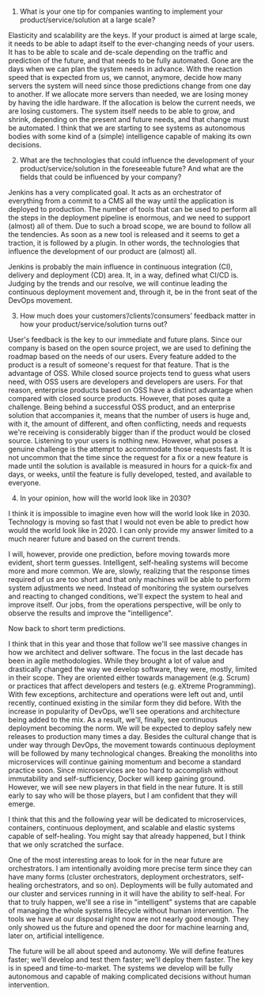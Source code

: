 1. What is your one tip for companies wanting to implement your product/service/solution at a large scale?

Elasticity and scalability are the keys. If your product is aimed at large scale, it needs to be able to adapt itself to the ever-changing needs of your users. It has to be able to scale and de-scale depending on the traffic and prediction of the future, and that needs to be fully automated. Gone are the days when we can plan the system needs in advance. With the reaction speed that is expected from us, we cannot, anymore, decide how many servers the system will need since those predictions change from one day to another. If we allocate more servers than needed, we are losing money by having the idle hardware. If the allocation is below the current needs, we are losing customers. The system itself needs to be able to grow, and shrink, depending on the present and future needs, and that change must be automated. I think that we are starting to see systems as autonomous bodies with some kind of a (simple) intelligence capable of making its own decisions.

2. What are the technologies that could influence the development of your product/service/solution in the foreseeable future? And what are the fields that could be influenced by your company?

Jenkins has a very complicated goal. It acts as an orchestrator of everything from a commit to a CMS all the way until the application is deployed to production. The number of tools that can be used to perform all the steps in the deployment pipeline is enormous, and we need to support (almost) all of them. Due to such a broad scope, we are bound to follow all the tendencies. As soon as a new tool is released and it seems to get a traction, it is followed by a plugin. In other words, the technologies that influence the development of our product are (almost) all.

Jenkins is probably the main influence in continuous integration (CI), delivery and deployment (CD) area. It, in a way, defined what CI/CD is. Judging by the trends and our resolve, we will continue leading the continuous deployment movement and, through it, be in the front seat of the DevOps movement.

3. How much does your customers’/clients’/consumers’ feedback matter in how your product/service/solution turns out?

User's feedback is the key to our immediate and future plans. Since our company is based on the open source project, we are used to defining the roadmap based on the needs of our users. Every feature added to the product is a result of someone's request for that feature. That is the advantage of OSS. While closed source projects tend to guess what users need, with OSS users are developers and developers are users. For that reason, enterprise products based on OSS have a distinct advantage when compared with closed source products. However, that poses quite a challenge. Being behind a successful OSS product, and an enterprise solution that accompanies it, means that the number of users is huge and, with it, the amount of different, and often conflicting, needs and requests we're receiving is considerably bigger than if the product would be closed source. Listening to your users is nothing new. However, what poses a genuine challenge is the attempt to accommodate those requests fast. It is not uncommon that the time since the request for a fix or a new feature is made until the solution is available is measured in hours for a quick-fix and days, or weeks, until the feature is fully developed, tested, and available to everyone.

4. In your opinion, how will the world look like in 2030?

I think it is impossible to imagine even how will the world look like in 2030. Technology is moving so fast that I would not even be able to predict how would the world look like in 2020. I can only provide my answer limited to a much nearer future and based on the current trends.

I will, however, provide one prediction, before moving towards more evident, short term guesses. Intelligent, self-healing systems will become more and more common. We are, slowly, realizing that the response times required of us are too short and that only machines will be able to perform system adjustments we need. Instead of monitoring the system ourselves and reacting to changed conditions, we'll expect the system to heal and improve itself. Our jobs, from the operations perspective, will be only to observe the results and improve the "intelligence".

Now back to short term predictions.

I think that in this year and those that follow we'll see massive changes in how we architect and deliver software. The focus in the last decade has been in agile methodologies. While they brought a lot of value and drastically changed the way we develop software, they were, mostly, limited in their scope. They are oriented either towards management (e.g. Scrum) or practices that affect developers and testers (e.g. eXtreme Programming). With few exceptions, architecture and operations were left out and, until recently, continued existing in the similar form they did before. With the increase in popularity of DevOps, we'll see operations and architecture being added to the mix. As a result, we'll, finally, see continuous deployment becoming the norm. We will be expected to deploy safely new releases to production many times a day. Besides the cultural change that is under way through DevOps, the movement towards continuous deployment will be followed by many technological changes. Breaking the monoliths into microservices will continue gaining momentum and become a standard practice soon. Since microservices are too hard to accomplish without immutability and self-sufficiency, Docker will keep gaining ground. However, we will see new players in that field in the near future. It is still early to say who will be those players, but I am confident that they will emerge.

I think that this and the following year will be dedicated to microservices, containers, continuous deployment, and scalable and elastic systems capable of self-healing. You might say that already happened, but I think that we only scratched the surface.

One of the most interesting areas to look for in the near future are orchestrators. I am intentionally avoiding more precise term since they can have many forms (cluster orchestrators, deployment orchestrators, self-healing orchestrators, and so on). Deployments will be fully automated and our cluster and services running in it will have the ability to self-heal. For that to truly happen, we'll see a rise in "intelligent" systems that are capable of managing the whole systems lifecycle without human intervention. The tools we have at our disposal right now are not nearly good enough. They only showed us the future and opened the door for machine learning and, later on, artificial intelligence.

The future will be all about speed and autonomy. We will define features faster; we'll develop and test them faster; we'll deploy them faster. The key is in speed and time-to-market. The systems we develop will be fully autonomous and capable of making complicated decisions without human intervention.